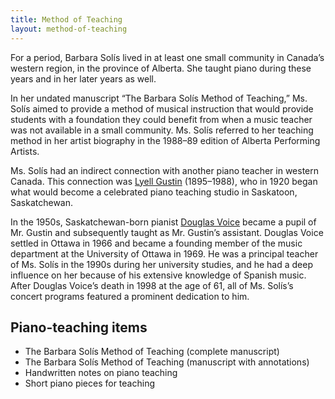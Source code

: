```yaml
---
title: Method of Teaching
layout: method-of-teaching
---
```


For a period, Barbara Solís lived in at least one small community in Canada’s western region, in the province of Alberta. She taught piano during these years and in her later years as well.

In her undated manuscript “The Barbara Solís Method of Teaching,” Ms. Solís aimed to provide a method of musical instruction that would provide students with a foundation they could benefit from when a music teacher was not available in a small community. Ms. Solís referred to her teaching method in her artist biography in the 1988–89 edition of Alberta Performing Artists.

Ms. Solís had an indirect connection with another piano teacher in western Canada. This connection was [Lyell Gustin](https://www.gustinhouse.ca/ "Lyell Gustin") (1895–1988), who in 1920 began what would become a celebrated piano teaching studio in Saskatoon, Saskatchewan.

In the 1950s, Saskatchewan-born pianist [Douglas Voice](https://www.proquest.com/openview/ab128f64c07bfb215701b5de9a32fd13/1?pq-origsite=gscholar\&cbl=6031 "Douglas Voice") became a pupil of Mr. Gustin and subsequently taught as Mr. Gustin’s assistant. Douglas Voice settled in Ottawa in 1966 and became a founding member of the music department at the University of Ottawa in 1969. He was a principal teacher of Ms. Solís in the 1990s during her university studies, and he had a deep influence on her because of his extensive knowledge of Spanish music. After Douglas Voice’s death in 1998 at the age of 61, all of Ms. Solís’s concert programs featured a prominent dedication to him.

## Piano-teaching items

* The Barbara Solís Method of Teaching (complete manuscript)
* The Barbara Solís Method of Teaching (manuscript with annotations)
* Handwritten notes on piano teaching
* Short piano pieces for teaching
